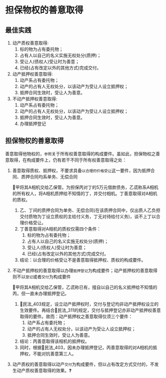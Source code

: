 # 担保物权的善意取得


## 最佳实践

1. 动产质权善意取得: 
    1. 标的物为占有委托物；
    2. 占有人以自己的名义实施无权处分(质押)；
    3. 受让人(债权人)受让时为善意；
    4. 已经(占有改定以外的其他方式)完成交付。
2. 动产抵押权善意取得:
    1. 动产系占有委托物；
    2. 动产的占有人无权处分，以该动产为受让人设立抵押权；
    3. 抵押合同生效时，受让人为善意。
3. 不动产抵押权善意取得:
    1. 动产系占有委托物；
    2. 动产的占有人无权处分，以该动产为受让人设立抵押权；
    3. 抵押合同生效时，受让人为善意。
    4. 办理抵押登记
## 担保物权的善意取得


善意取得他物权的，`参照`关于所有权善意取得的构成要件。虽如此，担保物权之善意取得，在构成要件上，仍有若干不同于所有权善意取得之处：

1. 善意取得质权、抵押权，不要求具备`以合理的价格受让`这一要件，因为抵押合同、质押合同均系单务、无偿合同

    🍐甲将其A相机交给乙保管。为担保丙对丁的5万元借款债务，乙谎称系A相机的所有权人，将A相机质押给不知情的丁，并交付相机。丁善意取得对A相机的质权。
    1. 乙、丁间的质押合同为单务、无偿合同(在该质押合同中，仅出质人乙负担交付质物为丁设立质权的主给付义务，丁无对待给付义务)，谈不上丁以合理价格受让。
    2. 丁善意取得对A相机的质权仅需四个条件：
        1. 标的物为占有委托物；
        2. 占有人以自己的名义实施无权处分(质押)；
        3. 受让人(债权人)受让时为善意；
        4. 已经(占有改定以外的其他方式)完成交付。
    3. 结论：以合理的价格受让不是善意取得抵押权、质权的构成要件。

2. 不动产抵押权的善意取得以办理`抵押登记`为构成要件；动产抵押权的善意取得则不以`登记`或者`交付`为构成要件

    🍐甲将其A相机交给乙保管，乙谎称已有，擅自以自己的名义抵押给不知情的丙，但一直未办理抵押登记。
    1. 🚪民法_403规定，设立动产抵押权时，交付与登记均非动产抵押权设立的生效要件。再结合🚪民法_311的规定，交付与抵押登记亦非动产抵押权善意取得的要件。故而：动产抵押权之善意取得仅须三个要件：
        1. 动产系占有委托物；
        2. 动产的占有人无权处分，以该动产为受让人设立抵押权；
        3. 抵押合同生效时，受让人为善意。
    2. 结论：丙善意取得该相机的抵押权。
    3. 同时，根据🚪民法_403，因未办理抵押登记，丙善意取得的对A相机的抵押权，不能对抗善意第三人。

3. 动产质权的善意取得以动产`交付`为构成要件，但以占有改定方式交付的，不发生动产质权善意取得的效果。❓
